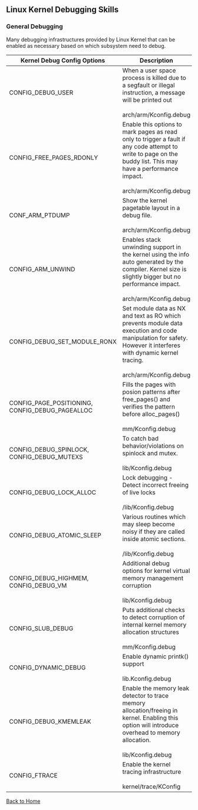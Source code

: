 ## Linux Kernel Debugging Skills

### General Debugging

Many debugging infrastructures provided by Linux Kernel that can be enabled as necessary based on which subsystem need to debug.

| Kernel Debug Config Options                          | Description                                                  | Default Value                           |
| ---------------------------------------------------- | ------------------------------------------------------------ | --------------------------------------- |
| CONFIG_DEBUG_USER                                    | When a user space process is killed due to a segfault or illegal instruction, a message will be printed out<br /><br />arch/arm/Kconfig.debug | =Y<br />kernel boot param:user_debug=31 |
| CONFIG_FREE_PAGES_RDONLY                             | Enable this options to mark pages as read only to trigger a fault if any code attempt to write to page on the buddy list. This may have a performance impact.<br /><br />arch/arm/Kconfig.debug | =N                                      |
| CONF_ARM_PTDUMP                                      | Show the kernel pagetable layout in a debug file.<br /><br />arch/arm/Kconfig.debug | =N                                      |
| CONFIG_ARM_UNWIND                                    | Enables stack unwinding support in the kernel using the info auto generated by the compiler. Kernel size is slightly bigger but no performance impact.<br /><br />arch/arm/Kconfig.debug | =Y                                      |
| CONFIG_DEBUG_SET_MODULE_RONX                         | Set module data as NX and text as RO which prevents module data execution and code manipulation for safety. However it interferes with dynamic kernel tracing.<br /><br />arch/arm/Kconfig.debug | =Y                                      |
| CONFIG_PAGE_POSITIONING,<br />CONFIG_DEBUG_PAGEALLOC | Fills the pages with posion patterns after free_pages() and verifies the pattern before alloc_pages()<br /><br />mm/Kconfig.debug | =N                                      |
| CONFIG_DEBUG_SPINLOCK,<br />CONFIG_DEBUG_MUTEXS      | To catch bad behavior/violations on spinlock and mutex.<br /><br />lib/Kconfig.debug | =N                                      |
| CONFIG_DEBUG_LOCK_ALLOC                              | Lock debugging - Detect incorrect freeing of live locks<br /><br />/lib/Kconfig.debug | =N                                      |
| CONFIG_DEBUG_ATOMIC_SLEEP                            | Various routines which may sleep become noisy if they are called inside atomic sections.<br /><br />/lib/Kconfig.debug | =N                                      |
| CONFIG_DEBUG_HIGHMEM,<br />CONFIG_DEBUG_VM           | Additional debug options for kernel virtual memory management corruption<br /><br />lib/Kconfig.debug | =N                                      |
| CONFIG_SLUB_DEBUG                                    | Puts additional checks to detect corruption of internal kernel memory allocation structures<br /><br />mm/Kconfig.debug | =Y                                      |
| CONFIG_DYNAMIC_DEBUG                                 | Enable dynamic printk() support<br /><br />lib.Kconfig.debug | =Y                                      |
| CONFIG_DEBUG_KMEMLEAK                                | Enable the memory leak detector to trace memory allocation/freeing in kernel. Enabling this option will introduce overhead to memory allocation.<br /><br />lib/Kconfig.debug | =N                                      |
| CONFIG_FTRACE                                        | Enable the kernel tracing infrastructure<br /><br />kernel/trace/KConfig | =Y                                      |



[Back to Home](../index.md)
